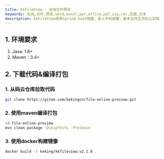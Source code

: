 ```yaml
---
title: kkFileView - 在线文件预览
keywords: 在线,文件,预览,word,excel,ppt,office,pdf,zip,rar,压缩,文本
description: kkFileView使用spring boot搭建，易上手和部署，基本支持主流办公文档的在线预览，如doc,docx,Excel,pdf,txt,zip,rar,图片等等
---
```

## 1. 环境要求
1. Java: 1.8+
2. Maven：3.4+

## 2. 下载代码&编译打包
### 1. 从码云仓库拉取代码
```bash
git clone https://gitee.com/kekingcn/file-online-preview.git
```
### 2. 使用maven编译打包
```bash
cd file-online-preview
mvn clean package -DskipTests -Prelease
```
### 3. 使用docker构建镜像
```bash
docker build -t keking/kkfileview:v2.1.0 .
```